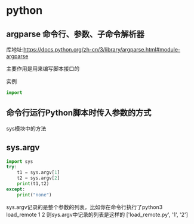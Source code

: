 # python

## argparse 命令行、参数、子命令解析器
库地址:https://docs.python.org/zh-cn/3/library/argparse.html#module-argparse

主要作用是用来编写脚本接口的


实例
```python
import  
```


## 命令行运行Python脚本时传入参数的方式
sys模块中的方法
## sys.argv

```python
import sys
try:
    t1 = sys.argv[1]
    t2 = sys.argv[2]
    print(t1,t2)
except:
    print("none")
```

sys.argv记录的是整个参数的列表，比如你在命令行执行了python3 load_remote 1 2 
则sys.argv中记录的列表是这样的
['load_remote.py', '1', '2']